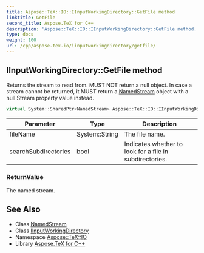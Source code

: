 ```yaml
---
title: Aspose::TeX::IO::IInputWorkingDirectory::GetFile method
linktitle: GetFile
second_title: Aspose.TeX for C++
description: 'Aspose::TeX::IO::IInputWorkingDirectory::GetFile method. Returns the stream to read from. MUST NOT return a null object. In case a stream cannot be returned, it MUST return a NamedStream object with a null Stream property value instead in C++.'
type: docs
weight: 100
url: /cpp/aspose.tex.io/iinputworkingdirectory/getfile/
---
```

## IInputWorkingDirectory::GetFile method


Returns the stream to read from. MUST NOT return a null object. In case a stream cannot be returned, it MUST return a [NamedStream](../../namedstream/) object with a null Stream property value instead.

```cpp
virtual System::SharedPtr<NamedStream> Aspose::TeX::IO::IInputWorkingDirectory::GetFile(System::String fileName, bool searchSubdirectories=false)=0
```


| Parameter | Type | Description |
| --- | --- | --- |
| fileName | System::String | The file name. |
| searchSubdirectories | bool | Indicates whether to look for a file in subdirectories. |

### ReturnValue

The named stream.

## See Also

* Class [NamedStream](../../namedstream/)
* Class [IInputWorkingDirectory](../)
* Namespace [Aspose::TeX::IO](../../)
* Library [Aspose.TeX for C++](../../../)
